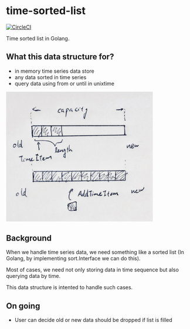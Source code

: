 # time-sorted-list

[![CircleCI](https://circleci.com/gh/go-zen-chu/time-sorted-list.svg?style=svg)](https://circleci.com/gh/go-zen-chu/time-sorted-list)

Time sorted list in Golang.

## What this data structure for?

- in memory time series data store
- any data sorted in time series
- query data using from or until in unixtime

<img src="./doc/data_structure.jpg" width=400/>

## Background

When we handle time series data, we need something like a sorted list (In Golang, by implementing sort.Interface we can do this).

Most of cases, we need not only storing data in time sequence but also querying data by time.

This data structure is intented to handle such cases.

## On going
- User can decide old or new data should be dropped if list is filled
